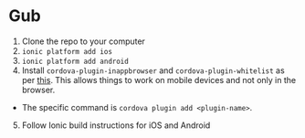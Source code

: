 # Gub
1. Clone the repo to your computer
2. `ionic platform add ios`
3. `ionic platform add android`
4. Install `cordova-plugin-inappbrowser` and `cordova-plugin-whitelist` as per [this](https://www.firebase.com/docs/web/libraries/ionic/guide.html#section-cordova-inappbrowser). This allows things to work on mobile devices and not only in the browser.
  * The specific command is `cordova plugin add <plugin-name>`.
5. Follow Ionic build instructions for iOS and Android
